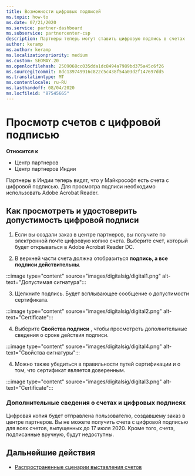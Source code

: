 ```yaml
---
title: Возможности цифровых подписей
ms.topic: how-to
ms.date: 07/21/2020
ms.service: partner-dashboard
ms.subservice: partnercenter-csp
description: Партнеры теперь могут ставить цифровую подпись в счетах
author: keramp
ms.author: keramp
ms.localizationpriority: medium
ms.custom: SEOMAY.20
ms.openlocfilehash: 2509068cc035dda1dc8494a7989bd375a45c6f26
ms.sourcegitcommit: 8dc139749916c822c5c438f54a03d2f147697dd5
ms.translationtype: MT
ms.contentlocale: ru-RU
ms.lasthandoff: 08/04/2020
ms.locfileid: "87545665"
---
```

# <a name="view-digitally-signed-invoices"></a>Просмотр счетов с цифровой подписью

**Относится к**

- Центр партнеров
- Центр партнеров Индии


Партнеры в Индии теперь видят, что у Майкрософт есть счета с цифровой подписью. Для просмотра подписи необходимо использовать Adobe Acrobat Reader.

## <a name="how-to-view-and-insure-a-valid-digital-signature"></a>Как просмотреть и удостоверить допустимость цифровой подписи


1. Если вы создали заказ в центре партнеров, вы получите по электронной почте цифровую копию счета. Выберите счет, который будет открываться в Adobe Acrobat Reader DC.


2. В верхней части счета должна отобразиться **подпись, а все подписи действительны**.
 
 :::image type="content" source="images/digitalsig/digital1.png" alt-text="Допустимая сигнатура":::

3. Щелкните подпись. Будет всплывающее сообщение о допустимости сертификата.

:::image type="content" source="images/digitalsig/digital2.png" alt-text="Certificate"::: 

4. Выберите **Свойства подписи** , чтобы просмотреть дополнительные сведения о сроке действия подписи.

:::image type="content" source="images/digitalsig/digital4.png" alt-text="Свойства сигнатуры"::: 

4. Можно также убедиться в правильности путей сертификации и о том, что сертификат является доверенным.

 :::image type="content" source="images/digitalsig/digital3.png" alt-text="Certificate":::

### <a name="additional-information-on-invoices-and-digital-signatures"></a>Дополнительные сведения о счетах и цифровых подписях

Цифровая копия будет отправлена пользователю, создавшему заказ в центре партнеров. Вы не можете получить счета с цифровой подписью для всех счетов, выпущенных до 17 июля 2020. Кроме того, счета, подписанные вручную, будут недоступны.

## <a name="next-steps"></a>Дальнейшие действия

- [Распространенные сценарии выставления счетов](common-billing-scenarios.md)
